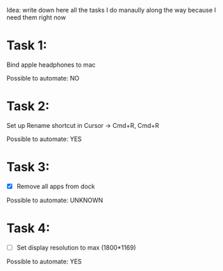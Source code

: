 Idea: write down here all the tasks I do manaully along the way because I need them right now

# Task 1:
Bind apple headphones to mac

Possible to automate: NO

# Task 2:
Set up Rename shortcut in Cursor
-> Cmd+R, Cmd+R

Possible to automate: YES

# Task 3:
- [x] Remove all apps from dock

Possible to automate: UNKNOWN

# Task 4: 
- [ ] Set display resolution to max (1800*1169)

Possible to automate: YES